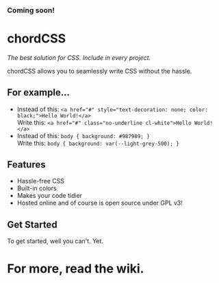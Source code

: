 ### Coming soon!
# chordCSS
<em>The best solution for CSS. Include in every project.</em>

chordCSS allows you to seamlessly write CSS without the hassle.

## For example...
 - Instead of this: `<a href="#" style="text-decoration: none; color: black;">Hello World!</a>`<br>
Write this: `<a href="#" class="no-underline cl-white">Hello World!</a>`
- Instead of this: `body { background: #987989; }`<br>
Write this: `body { background: var(--light-grey-500); }`
## Features
- Hassle-free CSS
- Built-in colors
- Makes your code tidier
- Hosted online and of course is open source under GPL v3!
## Get Started
To get started, well you can't. Yet.
# For more, read the wiki.
